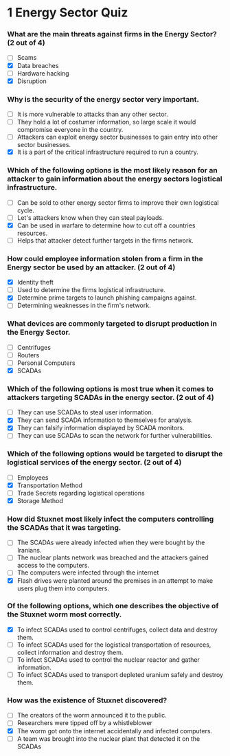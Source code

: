 # 1 Energy Sector Quiz

### What are the main threats against firms in the Energy Sector? (2 out of 4)

- [ ] Scams
- [X] Data breaches
- [ ] Hardware hacking
- [X] Disruption

### Why is the security of the energy sector very important.

- [ ] It is more vulnerable to attacks than any other sector.
- [ ] They hold a lot of costumer information, so large scale it would compromise everyone in the country.
- [ ] Attackers can exploit energy sector businesses to gain entry into other sector businesses.
- [X] It is a part of the critical infrastructure required to run a country.

### Which of the following options is the most likely reason for an attacker to gain information about the energy sectors logistical infrastructure.

- [ ] Can be sold to other energy sector firms to improve their own logistical cycle.
- [ ] Let's attackers know when they can steal payloads.
- [X] Can be used in warfare to determine how to cut off a countries resources.
- [ ] Helps that attacker detect further targets in the firms network.

### How could employee information stolen from a firm in the Energy sector be used by an attacker. (2 out of 4)

- [X] Identity theft
- [ ] Used to determine the firms logistical infrastructure.
- [X] Determine prime targets to launch phishing campaigns against.
- [ ] Determining weaknesses in the firm's network.

### What devices are commonly targeted to disrupt production in the Energy Sector.

- [ ] Centrifuges
- [ ] Routers
- [ ] Personal Computers
- [X] SCADAs

### Which of the following options is most true when it comes to attackers targeting SCADAs in the energy sector. (2 out of 4)

- [ ] They can use SCADAs to steal user information.
- [X] They can send SCADA information to themselves for analysis.
- [X] They can falsify information displayed by SCADA monitors.
- [ ] They can use SCADAs to scan the network for further vulnerabilities.

### Which of the following options would be targeted to disrupt the logistical services of the energy sector. (2 out of 4)

- [ ] Employees
- [X] Transportation Method
- [ ] Trade Secrets regarding logistical operations
- [X] Storage Method

### How did Stuxnet most likely infect the computers controlling the SCADAs that it was targeting.

- [ ] The SCADAs were already infected when they were bought by the Iranians.
- [ ] The nuclear plants network was breached and the attackers gained access to the computers.
- [ ] The computers were infected through the internet
- [X] Flash drives were planted around the premises in an attempt to make users plug them into computers.

### Of the following options, which one describes the objective of the Stuxnet worm most correctly.

- [X] To infect SCADAs used to control centrifuges, collect data and destroy them.
- [ ] To infect SCADAs used for the logistical transportation of resources, collect information and destroy them.
- [ ] To infect SCADAs used to control the nuclear reactor and gather information.
- [ ] To infect SCADAs used to transport depleted uranium safely and destroy them.

### How was the existence of Stuxnet discovered?

- [ ] The creators of the worm announced it to the public.
- [ ] Researchers were tipped off by a whistleblower
- [X] The worm got onto the internet accidentally and infected computers.
- [ ] A team was brought into the nuclear plant that detected it on the SCADAs